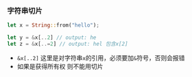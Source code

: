 ### 字符串切片
```rust
let x = String::from("hello");

let y = &x[..2] // output: he  
let z = &x[..=2] // output: hel 包含x[2]
```
* `&x[..2]` 这里是对字符串`x`的引用，必须要加`&`符号，否则会报错
* 如果是获得所有权 则不能用切片